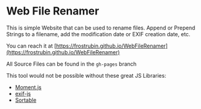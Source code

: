 Web File Renamer
================

This is simple Website that can be used to rename files. Append or Prepend Strings to a filename, add the modification date or EXIF creation date, etc.

You can reach it at [https://frostrubin.github.io/WebFileRenamer](https://frostrubin.github.io/WebFileRenamer)

All Source Files can be found in the `gh-pages` branch

This tool would not be possible without these great JS Libraries:
  -  [Moment.js](https://momentjs.com)
  -  [exif-js](https://github.com/exif-js/exif-js)
  -  [Sortable](https://github.com/RubaXa/Sortable)